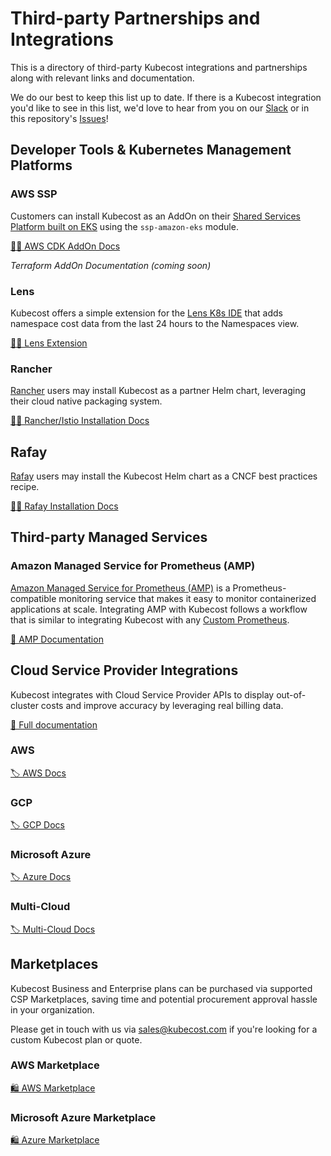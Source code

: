 # Third-party Partnerships and Integrations

This is a directory of third-party Kubecost integrations and partnerships along with relevant links and documentation.

We do our best to keep this list up to date. If there is a Kubecost integration you'd like to see in this list, we'd love to hear from you on our [Slack](https://join.slack.com/t/kubecost/shared_invite/enQtNTA2MjQ1NDUyODE5LWFjYzIzNWE4MDkzMmUyZGU4NjkwMzMyMjIyM2E0NGNmYjExZjBiNjk1YzY5ZDI0ZTNhZDg4NjlkMGRkYzFlZTU) or in this repository's [Issues](https://github.com/kubecost/integrations/)!

## Developer Tools & Kubernetes Management Platforms

### AWS SSP

Customers can install Kubecost as an AddOn on their [Shared Services Platform built on EKS](https://aws-quickstart.github.io/ssp-amazon-eks/getting-started/) using the `ssp-amazon-eks` module.

[🧑‍💻 AWS CDK AddOn Docs](https://github.com/kubecost/kubecost-ssp-addon/)

_Terraform AddOn Documentation (coming soon)_

### Lens

Kubecost offers a simple extension for the [Lens K8s IDE](https://k8slens.dev/) that adds namespace cost data from the last 24 hours to the Namespaces view.

[🧑‍💻 Lens Extension](https://github.com/kubecost/kubecost-lens-extension)

### Rancher

[Rancher](https://rancher.com/docs/) users may install Kubecost as a partner Helm chart, leveraging their cloud native packaging system.

[🧑‍💻 Rancher/Istio Installation Docs](https://guide.kubecost.com/hc/en-us/articles/4408175613719-Installation-Kubecost-with-Istio-Rancher-)

## Rafay

[Rafay](https://docs.rafay.co/) users may install the Kubecost Helm chart as a CNCF best practices recipe.

[🧑‍💻 Rafay Installation Docs](https://github.com/kubecost/kubecost-lens-extension)

## Third-party Managed Services

### Amazon Managed Service for Prometheus (AMP)

[Amazon Managed Service for Prometheus (AMP)](https://docs.aws.amazon.com/prometheus/index.html) is a Prometheus-compatible monitoring service that makes it easy to monitor containerized applications at scale. Integrating AMP with Kubecost follows a workflow that is similar to integrating Kubecost with any [Custom Prometheus](https://docs.kubecost.com/custom-prom.html).

[📄 AMP Documentation](https://guide.kubecost.com/hc/en-us/articles/4409859798679--Amazon-Managed-Service-for-Prometheus)

## Cloud Service Provider Integrations

Kubecost integrates with Cloud Service Provider APIs to display out-of-cluster costs and improve accuracy by leveraging real billing data.

[📄 Full documentation](https://guide.kubecost.com/hc/en-us/articles/4407595968919-Setting-Up-Cloud-Integrations)

### AWS

[🏷️ AWS Docs](https://github.com/kubecost/docs/blob/master/aws-cloud-integrations.md)

### GCP

[🏷️ GCP Docs](https://cloud.google.com/billing/docs/how-to/export-data-bigquery)

### Microsoft Azure

[🏷️ Azure Docs](https://docs.microsoft.com/en-us/azure/cost-management-billing/costs/tutorial-export-acm-data?tabs=azure-portal) 

### Multi-Cloud

[🏷️ Multi-Cloud Docs](https://github.com/kubecost/docs/blob/master/multi-cloud.md)

## Marketplaces

Kubecost Business and Enterprise plans can be purchased via supported CSP Marketplaces, saving time and potential procurement approval hassle in your organization.

Please get in touch with us via [sales@kubecost.com](mailto:sales@kubecost.com) if you're looking for a custom Kubecost plan or quote.

### AWS Marketplace

[🛍️ AWS Marketplace](https://www.kubecost.com/aws)

### Microsoft Azure Marketplace

[🛍️ Azure Marketplace](https://azuremarketplace.microsoft.com/en-us/marketplace/apps/stackwatchinc1625592579012.kubecost)

